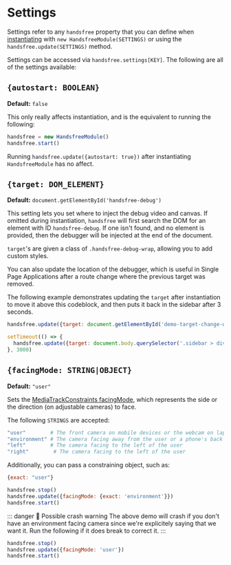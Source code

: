 # Settings
Settings refer to any `handsfree` property that you can define when [instantiating](/guide/getting-started.html#instantiating) with `new HandsfreeModule(SETTINGS)` or using the `handsfree.update(SETTINGS)` method.

Settings can be accessed via `handsfree.settings[KEY]`. The following are all of the settings available:

## `{autostart: BOOLEAN}`
**Default:** `false`

This only really affects instantiation, and is the equivalent to running the following:

```js
handsfree = new HandsfreeModule()
handsfree.start()
```

Running `handsfree.update({autostart: true})` after instantiating `HandsfreeModule` has no affect.

## `{target: DOM_ELEMENT}`
**Default:** `document.getElementById('handsfree-debug')`

This setting lets you set where to inject the debug video and canvas. If omitted during instantiation, `handsfree` will first search the DOM for an element with ID `handsfree-debug`. If one isn't found, and no element is provided, then the debugger will be injected at the end of the document.

`target`'s are given a class of `.handsfree-debug-wrap`, allowing you to add custom styles.

You can also update the location of the debugger, which is useful in Single Page Applications after a route change where the previous target was removed.

The following example demonstrates updating the `target` after instantiation to move it above this codeblock, and then puts it back in the sidebar after 3 seconds.

<div id="demo-target-change-wrap"></div>

```js
handsfree.update({target: document.getElementById('demo-target-change-wrap')})

setTimeout(() => {
  handsfree.update({target: document.body.querySelector('.sidebar > div')})
}, 3000)
```
<demo/>

## `{facingMode: STRING|OBJECT}`
**Default:** `"user"`

Sets the [MediaTrackConstraints facingMode](https://developer.mozilla.org/en-US/docs/Web/API/MediaTrackConstraints/facingMode), which represents the side or the direction (on adjustable cameras) to face.

The following `STRINGS` are accepted:

```bash
"user"        # The front camera on mobile devices or the webcam on laptops
"environment" # The camera facing away from the user or a phone's back camera
"left"        # The camera facing to the left of the user
"right"        # The camera facing to the left of the user
```

Additionally, you can pass a constraining object, such as:

```js
{exact: "user"}
```

```js
handsfree.stop()
handsfree.update({facingMode: {exact: 'environment'}})
handsfree.start()
```

<demo/>

::: danger 🙊 Possible crash warning
The above demo will crash if you don't have an environment facing camera since we're explicitely saying that we want it. Run the following if it does break to correct it.
:::

```js
handsfree.stop()
handsfree.update({facingMode: 'user'})
handsfree.start()
```

<demo />
